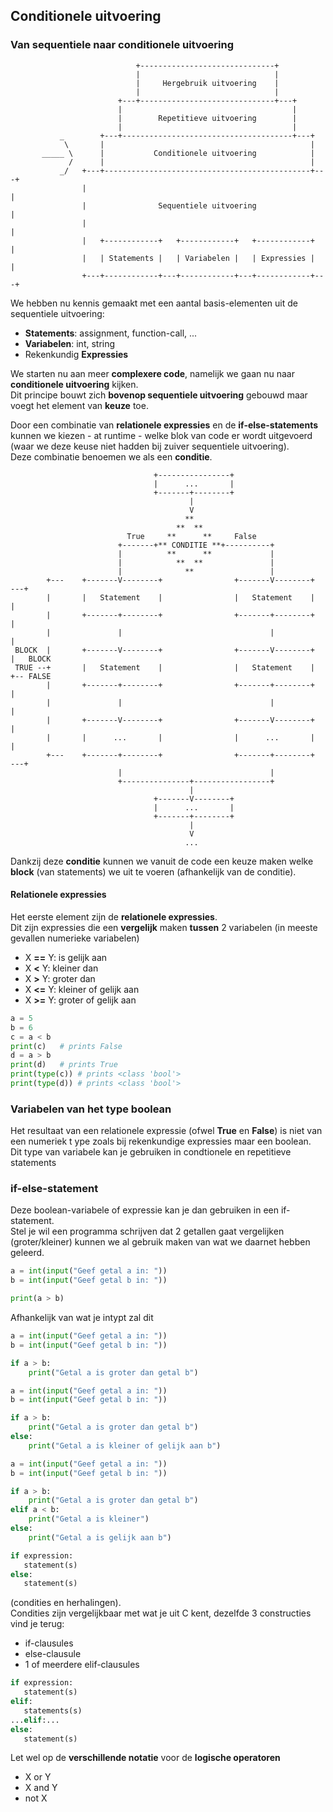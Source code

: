 ## Conditionele uitvoering

### Van sequentiele naar conditionele uitvoering


~~~
                            +------------------------------+
                            |                              |
                            |     Hergebruik uitvoering    |
                            |                              |
                        +---+------------------------------+---+
                        |                                      |
                        |        Repetitieve uitvoering        |
                        |                                      |
           _        +---+--------------------------------------+---+
            \       |                                              |
       _____ \      |           Conditionele uitvoering            |
             /      |                                              |
           _/   +---+----------------------------------------------+---+
                |                                                      |
                |                Sequentiele uitvoering                |
                |                                                      |
                |   +------------+   +------------+   +------------+   |
                |   | Statements |   | Variabelen |   | Expressies |   |
                +---+------------+---+------------+---+------------+---+
~~~

We hebben nu kennis gemaakt met een aantal basis-elementen uit de sequentiele uitvoering:

* **Statements**: assignment, function-call, ...
* **Variabelen**: int, string
* Rekenkundig **Expressies**

We starten nu aan meer **complexere code**, namelijk we gaan nu naar **conditionele uitvoering** kijken.  
Dit principe bouwt zich **bovenop sequentiele uitvoering** gebouwd maar voegt het element van **keuze** toe.

Door een combinatie van **relationele expressies** en de **if-else-statements** kunnen we kiezen - at runtime - welke
blok van code er wordt uitgevoerd (waar we deze keuse niet hadden bij zuiver sequentiele uitvoering).  
Deze combinatie benoemen we als een **conditie**.

~~~
                                +----------------+ 
                                |      ...       |
                                +-------+--------+
                                        |
                                        V
                                       **
                                     **  **
                          True     **      **     False
                        +-------+** CONDITIE **+----------+
                        |          **      **             |
                        |            **  **               |
                        |              **                 |
        +---    +-------V--------+                +-------V--------+   ---+
        |       |   Statement    |                |   Statement    |      |
        |       +-------+--------+                +-------+--------+      |
        |               |                                 |               |
 BLOCK  |       +-------V--------+                +-------V--------+      |   BLOCK
 TRUE --+       |   Statement    |                |   Statement    |      +-- FALSE
        |       +-------+--------+                +-------+--------+      |
        |               |                                 |               |
        |       +-------V--------+                +-------V--------+      |
        |       |      ...       |                |      ...       |      |
        +---    +-------+--------+                +-------+--------+   ---+
                        |                                 |
                        +---------------+-----------------+
                                        |
                                +-------V--------+ 
                                |      ...       |
                                +-------+--------+
                                        |
                                        V
                                       ...  
~~~

Dankzij deze **conditie** kunnen we vanuit de code een keuze maken welke **block** (van statements) we uit te voeren (afhankelijk van de conditie).


#### Relationele expressies

Het eerste element zijn de **relationele expressies**.  
Dit zijn expressies die een **vergelijk** maken **tussen** 2 variabelen (in meeste gevallen numerieke variabelen)

* X **==** Y: is gelijk aan
* X **<** Y: kleiner dan
* X **>** Y: groter dan 
* X **<=** Y: kleiner of gelijk aan
* X **>=** Y: groter of gelijk aan

~~~python
a = 5
b = 6
c = a < b 
print(c)   # prints False
d = a > b  
print(d)   # prints True
print(type(c)) # prints <class 'bool'>
print(type(d)) # prints <class 'bool'>
~~~

### Variabelen van het type boolean

Het resultaat van een relationele expressie (ofwel **True** en **False**) is niet van een numeriek t ype zoals bij rekenkundige expressies maar een boolean.  
Dit type van variabele kan je gebruiken in condtionele en repetitieve statements


### if-else-statement

Deze boolean-variabele of expressie kan je dan gebruiken in een if-statement.  
Stel je wil een programma schrijven dat 2 getallen gaat vergelijken (groter/kleiner) kunnen we al gebruik maken van wat we daarnet hebben geleerd.

~~~python
a = int(input("Geef getal a in: "))
b = int(input("Geef getal b in: "))

print(a > b)
~~~

Afhankelijk van wat je intypt zal dit 


~~~python
a = int(input("Geef getal a in: "))
b = int(input("Geef getal b in: "))

if a > b:
    print("Getal a is groter dan getal b")

~~~


~~~python
a = int(input("Geef getal a in: "))
b = int(input("Geef getal b in: "))

if a > b:
    print("Getal a is groter dan getal b")
else:
    print("Getal a is kleiner of gelijk aan b")

~~~

~~~python
a = int(input("Geef getal a in: "))
b = int(input("Geef getal b in: "))

if a > b:
    print("Getal a is groter dan getal b")
elif a < b:
    print("Getal a is kleiner")
else:
    print("Getal a is gelijk aan b")
~~~

~~~python
if expression:
   statement(s)
else:
   statement(s)
~~~

 (condities en herhalingen).  
Condities zijn vergelijkbaar met wat je uit C kent, dezelfde 3 constructies vind je terug:

* if-clausules
* else-clausule
* 1 of meerdere elif-clausules

~~~python
if expression:
   statement(s)
elif:
   statements(s)
...elif:...
else:
   statement(s)
~~~



Let wel op de **verschillende notatie** voor de **logische operatoren**

* X or Y
* X and Y
* not X



###




